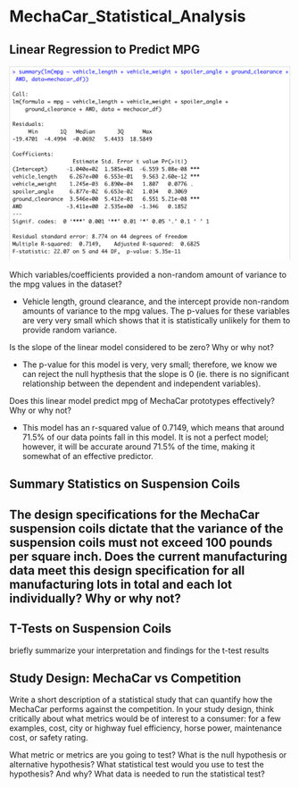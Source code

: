 # MechaCar_Statistical_Analysis

## Linear Regression to Predict MPG

![This is a picture showing the summary of a linear regression model](https://github.com/hmpowell/MechaCar_Statistical_Analysis/blob/main/linear_regression.png)

Which variables/coefficients provided a non-random amount of variance to the mpg values in the dataset?
- Vehicle length, ground clearance, and the intercept provide non-random amounts of variance to the mpg values. The p-values for these variables are very very small which shows that it is statistically unlikely for them to provide random variance.

Is the slope of the linear model considered to be zero? Why or why not?
- The p-value for this model is very, very small; therefore, we know we can reject the null hypthesis that the slope is 0 (ie. there is no significant relationship between the dependent and independent variables).

Does this linear model predict mpg of MechaCar prototypes effectively? Why or why not?
- This model has an r-squared value of 0.7149, which means that around 71.5% of our data points fall in this model. It is not a perfect model; however, it will be accurate around 71.5% of the time, making it somewhat of an effective predictor.

## Summary Statistics on Suspension Coils

The design specifications for the MechaCar suspension coils dictate that the variance of the suspension coils must not exceed 100 pounds per square inch. Does the current manufacturing data meet this design specification for all manufacturing lots in total and each lot individually? Why or why not?
- 

## T-Tests on Suspension Coils

briefly summarize your interpretation and findings for the t-test results

## Study Design: MechaCar vs Competition

Write a short description of a statistical study that can quantify how the MechaCar performs against the competition. In your study design, think critically about what metrics would be of interest to a consumer: for a few examples, cost, city or highway fuel efficiency, horse power, maintenance cost, or safety rating.

What metric or metrics are you going to test?
What is the null hypothesis or alternative hypothesis?
What statistical test would you use to test the hypothesis? And why?
What data is needed to run the statistical test?